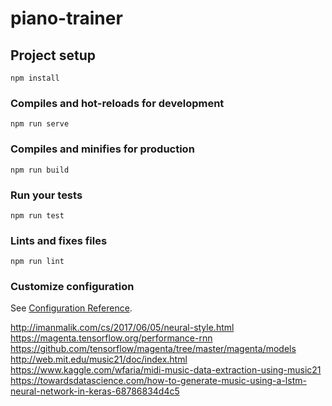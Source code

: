# piano-trainer

## Project setup
```
npm install
```

### Compiles and hot-reloads for development
```
npm run serve
```

### Compiles and minifies for production
```
npm run build
```

### Run your tests
```
npm run test
```

### Lints and fixes files
```
npm run lint
```

### Customize configuration
See [Configuration Reference](https://cli.vuejs.org/config/).


http://imanmalik.com/cs/2017/06/05/neural-style.html
https://magenta.tensorflow.org/performance-rnn
https://github.com/tensorflow/magenta/tree/master/magenta/models
http://web.mit.edu/music21/doc/index.html
https://www.kaggle.com/wfaria/midi-music-data-extraction-using-music21
https://towardsdatascience.com/how-to-generate-music-using-a-lstm-neural-network-in-keras-68786834d4c5
